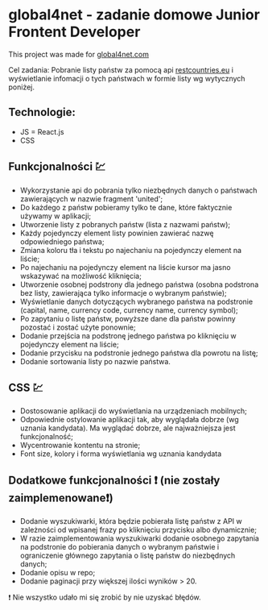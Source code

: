 # global4net - zadanie domowe Junior Frontent Developer

This project was made for [global4net.com](https://global4net.com)

Cel zadania: Pobranie listy państw za pomocą api [restcountries.eu](https://restcountries.eu) i wyświetlanie infomacji o tych państwach w formie listy wg wytycznych poniżej.

## Technologie:

- JS = React.js
- CSS


## Funkcjonalności :chart:

- Wykorzystanie api do pobrania tylko niezbędnych danych o państwach zawierających w nazwie fragment 'united';
- Do każdego z państw pobieramy tylko te dane, które faktycznie używamy w aplikacji;
- Utworzenie listy z pobranych państw (lista z nazwami państw);
- Każdy pojedynczy element listy powinien zawierać nazwę odpowiedniego państwa;
- Zmiana koloru tła i tekstu po najechaniu na pojedynczy element na liście;
- Po najechaniu na pojedynczy element na liście kursor ma jasno wskazywać na możliwość kliknięcia;
- Utworzenie osobnej podstrony dla jednego państwa (osobna podstrona bez listy, zawierająca tylko informacje o wybranym państwie);
- Wyświetlanie danych dotyczących wybranego państwa na podstronie (capital, name, currency code, currency name, currency symbol);
- Po zapytaniu o listę państw, powyższe dane dla państw powinny pozostać i zostać użyte ponownie;
- Dodanie przejścia na podstronę jednego państwa po kliknięciu w pojedynczy element na liście;
- Dodanie przycisku na podstronie jednego państwa dla powrotu na listę;
- Dodanie sortowania listy po nazwie państwa.

## CSS :chart:

- Dostosowanie aplikacji do wyświetlania na urządzeniach mobilnych;
- Odpowiednie ostylowanie aplikacji tak, aby wyglądała dobrze (wg uznania kandydata). Ma wyglądać dobrze, ale najważniejsza jest funkcjonalność;
- Wycentrowanie kontentu na stronie;
- Font size, kolory i forma wyświetlania wg uznania kandydata

## Dodatkowe funkcjonalności :exclamation: (nie zostały zaimplemenowane:exclamation:) 
- Dodanie wyszukiwarki, która będzie pobierała listę państw z API w zależności od wpisanej frazy po kliknięciu przycisku albo dynamicznie;
- W razie zaimplementowania wyszukiwarki dodanie osobnego zapytania na podstronie do pobierania danych o wybranym państwie i ograniczenie głównego zapytania o listę państw do niezbędnych danych;
- Dodanie opisu w repo;
- Dodanie paginacji przy większej ilości wyników > 20.

:exclamation: Nie wszystko udało mi się zrobić by nie uzyskać błędów.

